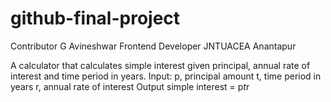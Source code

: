 # github-final-project


Contributor 
G Avineshwar
Frontend Developer
JNTUACEA
Anantapur

A calculator that calculates simple interest given principal, annual rate of interest and time period in years.
Input:
   p, principal amount
   t, time period in years
   r, annual rate of interest
Output
   simple interest = p*t*r
